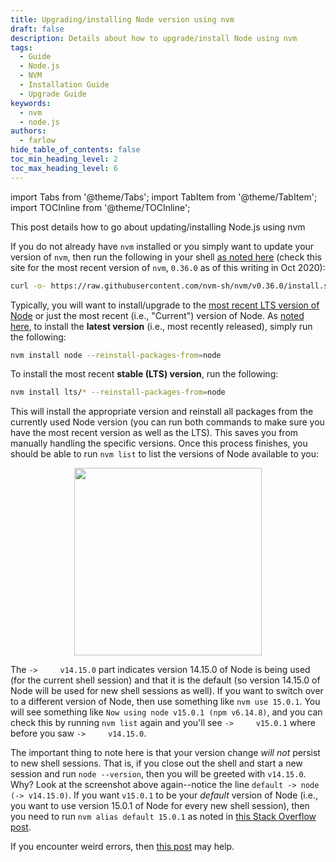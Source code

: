 ```yaml
---
title: Upgrading/installing Node version using nvm
draft: false
description: Details about how to upgrade/install Node using nvm
tags: 
  - Guide
  - Node.js
  - NVM
  - Installation Guide
  - Upgrade Guide
keywords: 
  - nvm
  - node.js
authors: 
  - farlow
hide_table_of_contents: false
toc_min_heading_level: 2
toc_max_heading_level: 6
---
```


import Tabs from '@theme/Tabs';
import TabItem from '@theme/TabItem';
import TOCInline from '@theme/TOCInline';

This post details how to go about updating/installing Node.js using nvm

<!--truncate-->

If you do not already have `nvm` installed or you simply want to update your version of `nvm`, then run the following in your shell [as noted here](https://github.com/nvm-sh/nvm) (check this site for the most recent version of `nvm`, `0.36.0` as of this writing in Oct 2020):

```bash
curl -o- https://raw.githubusercontent.com/nvm-sh/nvm/v0.36.0/install.sh | bash
```

Typically, you will want to install/upgrade to the [most recent LTS version of Node](https://nodejs.org/en/) or just the most recent (i.e., "Current") version of Node. As [noted here](https://stackoverflow.com/a/41121536/5209533), to install the **latest version** (i.e., most recently released), simply run the following:

```bash
nvm install node --reinstall-packages-from=node
```

To install the most recent **stable (LTS) version**, run the following:

```bash
nvm install lts/* --reinstall-packages-from=node
```

This will install the appropriate version and reinstall all packages from the currently used Node version (you can run both commands to make sure you have the most recent version as well as the LTS). This saves you from manually handling the specific versions. Once this process finishes, you should be able to run `nvm list` to list the versions of Node available to you:

<div align='center' className='centeredImageDiv'>
  <img width='300px' src='https://user-images.githubusercontent.com/73953353/188996004-d652cd38-247d-4cbc-82b4-d7afa8b3f7ce.png' />
</div>

The `->     v14.15.0` part indicates version 14.15.0 of Node is being used (for the current shell session) and that it is the default (so version 14.15.0 of Node will be used for new shell sessions as well). If you want to switch over to a different version of Node, then use something like `nvm use 15.0.1`. You will see something like `Now using node v15.0.1 (npm v6.14.8)`, and you can check this by running `nvm list` again and you'll see `->     v15.0.1` where before you saw `->     v14.15.0`. 

The important thing to note here is that your version change *will not* persist to new shell sessions. That is, if you close out the shell and start a new session and run `node --version`, then you will be greeted with `v14.15.0`. Why? Look at the screenshot above again--notice the line `default -> node (-> v14.15.0)`. If you want `v15.0.1` to be your *default* version of Node (i.e., you want to use version 15.0.1 of Node for every new shell session), then you need to run `nvm alias default 15.0.1` as noted in [this Stack Overflow post](https://stackoverflow.com/a/47787025/5209533).

If you encounter weird errors, then [this post](https://stackoverflow.com/a/47883587/5209533) may help.
